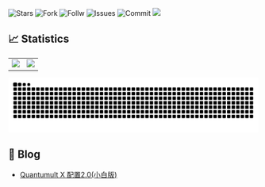 <!-- 05/24/2025 11:55:51 -->
![Stars](https://img.shields.io/github/stars/Szeto7/Szeto7?color=FBC02D&style=for-the-badge)
![Fork](https://img.shields.io/github/forks/Szeto7/Szeto7?color=00ACC1&style=for-the-badge)
![Follw](https://img.shields.io/github/followers/Szeto7?color=D81B60&style=for-the-badge)
![Issues](https://img.shields.io/github/issues/Szeto7/Szeto7?color=E53935&style=for-the-badge)
![Commit](https://img.shields.io/github/commit-activity/m/Szeto7/Szeto7?color=43A047&style=for-the-badge)
![](https://img.shields.io/github/last-commit/Szeto7/Szeto7?color=5E35B1&style=for-the-badge)

## 📈 Statistics
<table align="center" valign="center">
<div align="center" valign="center">
    <tr>
        <td align ="center">
          <img  height="140px" src="https://github-readme-stats.vercel.app/api/top-langs/?username=Szeto7&layout=compact"/>
        </td>
        <td align="center">
          <img  height="140px" src="https://github-readme-stats-git-masterrstaa-rickstaa.vercel.app/api?username=Szeto7&show_icons=true&include_all_commits=true&&rank_icon=github""/>
        </td>
    </tr>
    </div>
</table>
<div align="center"><img src="https://raw.githubusercontent.com/Szeto7/Szeto7/refs/heads/output/github-snake.svg" ></div>

## 📝 Blog
  - [Quantumult X 配置2.0(小白版)](https://github.com/Szeto7/Quanx)

